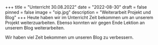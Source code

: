 +++
title = "Unterricht 30.08.2022"
date = "2022-08-30"
draft = false
pinned = false
image = "oip.jpg"
description = "Weiterarbeit Projekt und Blog"
+++
Heute haben wir im Unterricht Zeit bekommen um an unserem Projekt weiterzuarbeiten. Ebenso konnten wir gegen Ende Lektion an unserem Blog weiterarbeiten. 

Wir haben viel Zeit bekommen um unseren Blog zu verbessern.